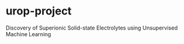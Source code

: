 # urop-project
Discovery of Superionic Solid-state Electrolytes using Unsupervised Machine Learning
